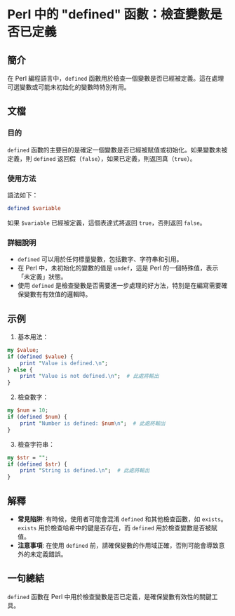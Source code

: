 <!--
Meta Description: # Perl 中的 "defined" 函數：檢查變數是否已定義 ## 簡介 在 Perl 編程語言中，`defined` 函數用於檢查一個變數是否已經被定義。這在處理可選變數或可能未初始化的變數時特別有用。 ## 文檔 ### 目的 `defined` 函數的主要目的是確定一個變數是否已經被賦值或...
Meta Keywords: defined, perl, value, print, 此處將輸出
-->

# Perl 中的 "defined" 函數：檢查變數是否已定義

## 簡介
在 Perl 編程語言中，`defined` 函數用於檢查一個變數是否已經被定義。這在處理可選變數或可能未初始化的變數時特別有用。

## 文檔
### 目的
`defined` 函數的主要目的是確定一個變數是否已經被賦值或初始化。如果變數未被定義，則 `defined` 返回假（`false`），如果已定義，則返回真（`true`）。

### 使用方法
語法如下：
```perl
defined $variable
```
如果 `$variable` 已經被定義，這個表達式將返回 `true`，否則返回 `false`。

### 詳細說明
- `defined` 可以用於任何標量變數，包括數字、字符串和引用。
- 在 Perl 中，未初始化的變數的值是 `undef`，這是 Perl 的一個特殊值，表示「未定義」狀態。
- 使用 `defined` 是檢查變數是否需要進一步處理的好方法，特別是在編寫需要確保變數有有效值的邏輯時。

## 示例
1. 基本用法：
```perl
my $value;
if (defined $value) {
    print "Value is defined.\n";
} else {
    print "Value is not defined.\n";  # 此處將輸出
}
```

2. 檢查數字：
```perl
my $num = 10;
if (defined $num) {
    print "Number is defined: $num\n";  # 此處將輸出
}
```

3. 檢查字符串：
```perl
my $str = "";
if (defined $str) {
    print "String is defined.\n";  # 此處將輸出
}
```

## 解釋
- **常見陷阱**: 有時候，使用者可能會混淆 `defined` 和其他檢查函數，如 `exists`。`exists` 用於檢查哈希中的鍵是否存在，而 `defined` 用於檢查變數是否被賦值。
- **注意事項**: 在使用 `defined` 前，請確保變數的作用域正確，否則可能會導致意外的未定義錯誤。

## 一句總結
`defined` 函數在 Perl 中用於檢查變數是否已定義，是確保變數有效性的關鍵工具。